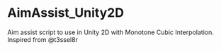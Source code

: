 # AimAssist_Unity2D
Aim assist script to use in Unity 2D with Monotone Cubic Interpolation. Inspired from @t3ssel8r
